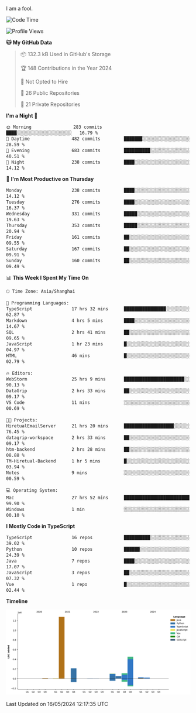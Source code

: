 I am a fool.

<!--START_SECTION:waka-->
![Code Time](http://img.shields.io/badge/Code%20Time-1%2C434%20hrs%2059%20mins-blue)

![Profile Views](http://img.shields.io/badge/Profile%20Views-0-blue)

**🐱 My GitHub Data** 

> 📦 132.3 kB Used in GitHub's Storage 
 > 
> 🏆 148 Contributions in the Year 2024
 > 
> 🚫 Not Opted to Hire
 > 
> 📜 26 Public Repositories 
 > 
> 🔑 21 Private Repositories 
 > 
**I'm a Night 🦉** 

```text
🌞 Morning                283 commits         ████░░░░░░░░░░░░░░░░░░░░░   16.79 % 
🌆 Daytime                482 commits         ███████░░░░░░░░░░░░░░░░░░   28.59 % 
🌃 Evening                683 commits         ██████████░░░░░░░░░░░░░░░   40.51 % 
🌙 Night                  238 commits         ████░░░░░░░░░░░░░░░░░░░░░   14.12 % 
```
📅 **I'm Most Productive on Thursday** 

```text
Monday                   238 commits         ████░░░░░░░░░░░░░░░░░░░░░   14.12 % 
Tuesday                  276 commits         ████░░░░░░░░░░░░░░░░░░░░░   16.37 % 
Wednesday                331 commits         █████░░░░░░░░░░░░░░░░░░░░   19.63 % 
Thursday                 353 commits         █████░░░░░░░░░░░░░░░░░░░░   20.94 % 
Friday                   161 commits         ██░░░░░░░░░░░░░░░░░░░░░░░   09.55 % 
Saturday                 167 commits         ██░░░░░░░░░░░░░░░░░░░░░░░   09.91 % 
Sunday                   160 commits         ██░░░░░░░░░░░░░░░░░░░░░░░   09.49 % 
```


📊 **This Week I Spent My Time On** 

```text
🕑︎ Time Zone: Asia/Shanghai

💬 Programming Languages: 
TypeScript               17 hrs 32 mins      ████████████████░░░░░░░░░   62.87 % 
Markdown                 4 hrs 5 mins        ████░░░░░░░░░░░░░░░░░░░░░   14.67 % 
SQL                      2 hrs 41 mins       ██░░░░░░░░░░░░░░░░░░░░░░░   09.65 % 
JavaScript               1 hr 23 mins        █░░░░░░░░░░░░░░░░░░░░░░░░   04.97 % 
HTML                     46 mins             █░░░░░░░░░░░░░░░░░░░░░░░░   02.79 % 

🔥 Editors: 
WebStorm                 25 hrs 9 mins       ███████████████████████░░   90.13 % 
DataGrip                 2 hrs 33 mins       ██░░░░░░░░░░░░░░░░░░░░░░░   09.17 % 
VS Code                  11 mins             ░░░░░░░░░░░░░░░░░░░░░░░░░   00.69 % 

🐱‍💻 Projects: 
HiretualEmailServer      21 hrs 20 mins      ███████████████████░░░░░░   76.45 % 
datagrip-workspace       2 hrs 33 mins       ██░░░░░░░░░░░░░░░░░░░░░░░   09.17 % 
htm-backend              2 hrs 28 mins       ██░░░░░░░░░░░░░░░░░░░░░░░   08.88 % 
TM-Hiretual-Backend      1 hr 5 mins         █░░░░░░░░░░░░░░░░░░░░░░░░   03.94 % 
Notes                    9 mins              ░░░░░░░░░░░░░░░░░░░░░░░░░   00.59 % 

💻 Operating System: 
Mac                      27 hrs 52 mins      █████████████████████████   99.90 % 
Windows                  1 min               ░░░░░░░░░░░░░░░░░░░░░░░░░   00.10 % 
```

**I Mostly Code in TypeScript** 

```text
TypeScript               16 repos            ██████████░░░░░░░░░░░░░░░   39.02 % 
Python                   10 repos            ██████░░░░░░░░░░░░░░░░░░░   24.39 % 
Java                     7 repos             ████░░░░░░░░░░░░░░░░░░░░░   17.07 % 
JavaScript               3 repos             ██░░░░░░░░░░░░░░░░░░░░░░░   07.32 % 
Vue                      1 repo              █░░░░░░░░░░░░░░░░░░░░░░░░   02.44 % 
```



**Timeline**

![Lines of Code chart](https://raw.githubusercontent.com/VeejaLiu/VeejaLiu/master/assets/bar_graph.png)


 Last Updated on 16/05/2024 12:17:35 UTC
<!--END_SECTION:waka-->
